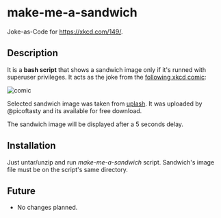 # make-me-a-sandwich
Joke-as-Code for https://xkcd.com/149/.

## Description
It is a **bash script** that shows a sandwich image only if it's runned with superuser privileges.
It acts as the joke from the [following xkcd comic](https://xkcd.com/149/):

![comic](https://imgs.xkcd.com/comics/sandwich.png)

Selected sandwich image was taken from [uplash](https://unsplash.com/photos/IZ0LRt1khgMand). It was uploaded by @picoftasty and its available for free download.

The sandwich image will be displayed after a 5 seconds delay.

## Installation
Just untar/unzip and run _make-me-a-sandwich_ script.
Sandwich's image file must be on the script's same directory.

## Future
- No changes planned.
